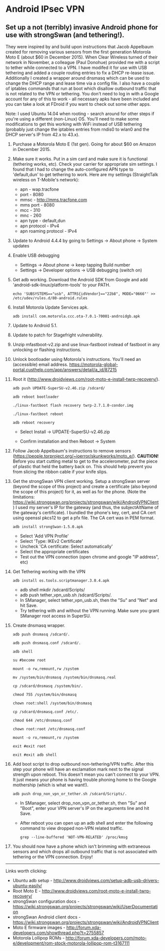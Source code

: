 # Android IPsec VPN

## Set up a not (terribly) invasive Android phone for use with strongSwan (and tethering!).

They were inspired by and build upon instructions that Jacob Appelbaum created for removing various sensors from the first generation Motorola Moto E (about $60 in December 2015). When Clear Wireless turned of their network in November, a colleague (Paul Donohue) provided me with a script to tether while connected to a VPN. I have modifed it for use with USB tethering and added a couple routing entries to fix a DHCP re-lease issue. Additionally I created a wrapper around dnsmasq which can be used to change the DHCP range and lease time via a config file. I also have a couple of iptables commands that run at boot which disallow outbound traffic that is not related to the VPN or tethering. You don't need to log in with a Google account for any of this to work - all necessary apks have been included and you can take a look at FDroid if you want to check out some other apps.

Note: I used Ubuntu 14.04 when rooting - search around for other steps if you're using a different (non-Linux) OS. You'll need to make some modifications to get this working with WiFi instead of USB tethering (probably just change the iptables entries from rndis0 to wlan0 and the DHCP server's IP from 42.x to 43.x).

1. Purchase a Motorola Moto E (1st gen). Going for about $60 on Amazon in December 2015.

2. Make sure it works. Put in a sim card and make sure it is functional (tethering works, etc).
	Check your carrier for appropriate sim settings. I found that I had to change the auto-configured APN type to 'default,dun' to get tethering to work.
	Here are my settings (StraightTalk wireless on T-Mobile's network):
	- apn - wap.tracfone
	- port - 8080
	- mmsc - http://mms.tracfone.com
	- mms port - 8080
	- mcc - 310
	- mnc - 260
	- apn type - default,dun
	- apn protocol - IPv4
	- apn roaming protocol - IPv4

3. Update to Android 4.4.4 by going to Settings -> About phone -> System updates

4. Enable USB debugging

	- Settings -> About phone -> keep tapping Build number
	- Settings -> Developer options -> USB debugging (switch on)

5. Get adb working. Download the Android SDK from Google and add 'android-sdk-linux/platform-tools' to your PATH.

	```echo 'SUBSYSTEMS=="usb", ATTRS{idVendor}=="22b8", MODE="0666"' >> /etc/udev/rules.d/80-android.rules```
	

6. Install Motorola Update Services apk.

	```adb install com.motorola.ccc.ota-7.0.1-70001-androidgb.apk```

7. Update to Android 5.1.

8. Update to patch for Stagefright vulnerability.

9. Unzip mfastboot-v2.zip and use linux-fastboot instead of fastboot in any unlocking or flashing instructions.

10. Unlock bootloader using Motorola's instructions. You'll need an (accessible) email address. https://motorola-global-portal.custhelp.com/app/answers/detail/a_id/87215

11. Root it (http://www.droidviews.com/root-moto-e-install-twrp-recovery/).

	```adb push UPDATE-SuperSU-v2.46.zip /sdcard/```

	```adb reboot bootloader```

	```./linux-fastboot flash recovery twrp-2.7.1.0-condor.img```

	```./linux-fastboot reboot```

	```adb reboot recovery```

	- Select Install -> UPDATE-SuperSU-v2.46.zip

	- Confirm installation and then Reboot -> System

12. Follow Jacob Appelbaum's instructions to remove sensors (https://people.torproject.org/~ioerror/skunkworks/moto_e/).	**CAUTION!** Before you start cutting metal to get to the accelerometer, put the piece of plastic that held the battery back on. This should help prevent you from slicing the ribbon cable if your knife slips.

13. Get the strongSwan VPN client working. Setup a strongSwan server (beyond the scope of this project) and create a certificate (also beyond the scope of this project) for it, as well as for the phone. (Note the limitations: https://wiki.strongswan.org/projects/strongswan/wiki/AndroidVPNClient)
	I used my server's IP for the gateway (and thus, the subjectAltName of the gateway's certificate). I bundled the phone's key, cert, and CA cert using openssl pkcs12 to get a pfx file. The CA cert was in PEM format.
	
	```adb install strongSwan-1.5.0.apk```
	- Select 'Add VPN Profile'
	- Select 'Type: IKEv2 Certificate'
	- Uncheck 'CA certificate: Select automatically'
	- Select the appropriate certificates
	- Test out the VPN connection (open chrome and google "IP address", etc)

14. Get Tethering working with the VPN
	
	```adb install os.tools.scriptmanager.3.0.4.apk```
	- adb shell mkdir /sdcard/Scripts/
	- adb push tether_vpn_usb.sh /sdcard/Scripts/.
	- In SManager, select tether_vpn_usb.sh, then the "Su" and "Net" and hit Save.
	- Try tethering with and without the VPN running. Make sure you grant SManager root access in SuperSU.

15. Create dnsmasq wrapper.

	`adb push dnsmasq /sdcard/.`
	
	`adb push dnsmasq.conf /sdcard/.`
	
	`adb shell`
	
	`su #become root`
	
	`mount -o rw,remount,rw /system`
	
	`mv /system/bin/dnsmasq /system/bin/dnsmasq.real`
	
	`cp /sdcard/dnsmasq /system/bin/.`
	
	`chmod 755 /system/bin/dnsmasq`
	
	`chown root:shell /system/bin/dnsmasq`
	
	`cp /sdcard/dnsmasq.conf /etc/.`
	
	`chmod 644 /etc/dnsmasq.conf`
	
	`chown root:root /etc/dnsmasq.conf`
	
	`mount -o ro,remount,ro /system`
	
	`exit #exit root`
	
	`exit #exit adb shell`
	
16. Add boot script to drop outbound non-tethering/VPN traffic. After this step your phone will have an exclamation mark next to the signal strength upon reboot. This doesn't mean you can't connect to your VPN. It just means your phone is having trouble phoning home to the Google mothership (which is what we want!).
	
	```adb push drop_non_vpn_or_tether.sh /sdcard/Scripts/.```
	- In SManager, select drop_non_vpn_or_tether.sh, then "Su" and "Boot", enter your VPN server's IP on the arguments line and hit Save.
	- After reboot you can open up an adb shell and enter the following command to view dropped non-VPN related traffic.
	
		```grep --line-buffered 'NOT-VPN-RELATED' /proc/kmsg```
	
17. You should now have a phone which isn't brimming with extraneous sensors and which drops all outbound traffic that is not associated with tethering or the VPN connection. Enjoy!

---

Links worth clicking:
- Ubuntu adb setup - http://www.droidviews.com/setup-adb-usb-drivers-ubuntu-easily/
- Root Moto E - http://www.droidviews.com/root-moto-e-install-twrp-recovery/
- strongSwan configuration docs - https://wiki.strongswan.org/projects/strongswan/wiki/UserDocumentation
- strongSwan Android client docs - https://wiki.strongswan.org/projects/strongswan/wiki/AndroidVPNClient
- Moto E firmware images - http://forum.xda-developers.com/showthread.php?t=2755857
- Motorola Lollipop ROMs - http://forum.xda-developers.com/moto-e/development/rom-stock-motorola-lollipop-rom-t3167111
